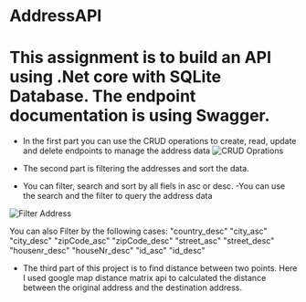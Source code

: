 # AddressAPI
# This assignment is to build an API using .Net core with SQLite Database. The endpoint documentation is using Swagger.
- In the first part you can use the CRUD operations to create, read, update and delete endpoints to manage the address data
![CRUD Oprations](https://user-images.githubusercontent.com/18682065/144727823-0259d7d5-a9af-48f6-a499-e84685da097a.PNG)

- The second part is filtering the addresses and sort the data.
- You can filter, search and sort by all fiels in asc or desc.
-You can use the search and the filter to query the address data

![Filter Address](https://user-images.githubusercontent.com/18682065/144727761-35f843ec-4593-48a3-9a24-2f1901c555a9.PNG)

You can also Filter by the following cases:
"country_desc"
"city_asc"
"city_desc" 
"zipCode_asc"
"zipCode_desc"
"street_asc"
"street_desc"
"housenr_desc"
"houseNr_desc"
"id_asc"
"id_desc"
- The third part of this project is to find distance between two points. Here I used google map distance matrix api to calculated the distance between the original address and the destination address.



